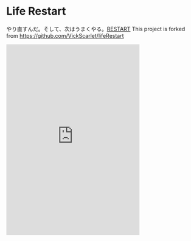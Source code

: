 # Life Restart

やり直すんだ。そして、次はうまくやる。[RESTART](view/index.html)
This project is forked from https://github.com/VickScarlet/lifeRestart
<iframe src="https://discord.com/widget?id=883382868427014255&theme=dark" width="350" height="500" allowtransparency="true" frameborder="0" sandbox="allow-popups allow-popups-to-escape-sandbox allow-same-origin allow-scripts"></iframe>
